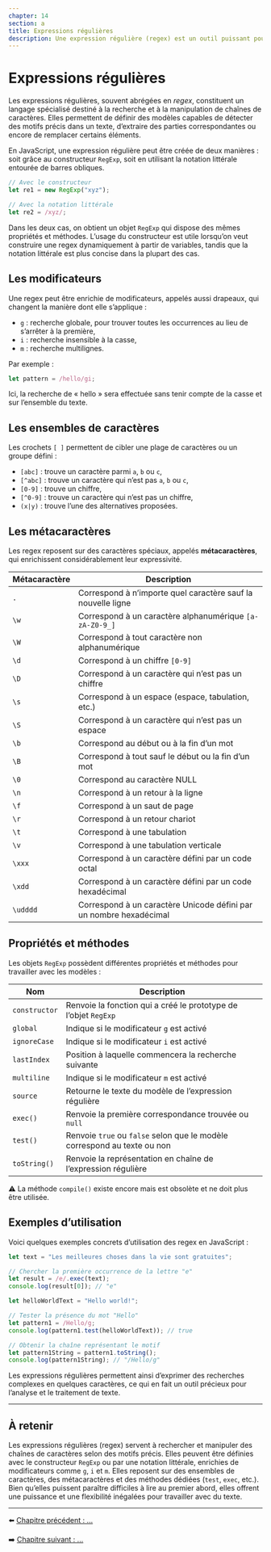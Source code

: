 ```yaml
---
chapter: 14
section: a
title: Expressions régulières
description: Une expression régulière (regex) est un outil puissant pour rechercher, comparer et manipuler du texte en fonction de modèles précis.
---
```


# Expressions régulières

Les expressions régulières, souvent abrégées en *regex*, constituent un langage spécialisé destiné à la recherche et à la manipulation de chaînes de caractères. Elles permettent de définir des modèles capables de détecter des motifs précis dans un texte, d’extraire des parties correspondantes ou encore de remplacer certains éléments.

En JavaScript, une expression régulière peut être créée de deux manières : soit grâce au constructeur `RegExp`, soit en utilisant la notation littérale entourée de barres obliques.

```javascript
// Avec le constructeur
let re1 = new RegExp("xyz");

// Avec la notation littérale
let re2 = /xyz/;
```

Dans les deux cas, on obtient un objet `RegExp` qui dispose des mêmes propriétés et méthodes. L’usage du constructeur est utile lorsqu’on veut construire une regex dynamiquement à partir de variables, tandis que la notation littérale est plus concise dans la plupart des cas.



## Les modificateurs

Une regex peut être enrichie de modificateurs, appelés aussi drapeaux, qui changent la manière dont elle s’applique :

* `g` : recherche globale, pour trouver toutes les occurrences au lieu de s’arrêter à la première,
* `i` : recherche insensible à la casse,
* `m` : recherche multilignes.

Par exemple :

```javascript
let pattern = /hello/gi;
```

Ici, la recherche de « hello » sera effectuée sans tenir compte de la casse et sur l’ensemble du texte.



## Les ensembles de caractères

Les crochets `[ ]` permettent de cibler une plage de caractères ou un groupe défini :

* `[abc]` : trouve un caractère parmi `a`, `b` ou `c`,
* `[^abc]` : trouve un caractère qui n’est pas `a`, `b` ou `c`,
* `[0-9]` : trouve un chiffre,
* `[^0-9]` : trouve un caractère qui n’est pas un chiffre,
* `(x|y)` : trouve l’une des alternatives proposées.



## Les métacaractères

Les regex reposent sur des caractères spéciaux, appelés **métacaractères**, qui enrichissent considérablement leur expressivité.

| Métacaractère | Description                                                        |
| ------------- | ------------------------------------------------------------------ |
| `.`           | Correspond à n’importe quel caractère sauf la nouvelle ligne       |
| `\w`          | Correspond à un caractère alphanumérique `[a-zA-Z0-9_]`            |
| `\W`          | Correspond à tout caractère non alphanumérique                     |
| `\d`          | Correspond à un chiffre `[0-9]`                                    |
| `\D`          | Correspond à un caractère qui n’est pas un chiffre                 |
| `\s`          | Correspond à un espace (espace, tabulation, etc.)                  |
| `\S`          | Correspond à un caractère qui n’est pas un espace                  |
| `\b`          | Correspond au début ou à la fin d’un mot                           |
| `\B`          | Correspond à tout sauf le début ou la fin d’un mot                 |
| `\0`          | Correspond au caractère NULL                                       |
| `\n`          | Correspond à un retour à la ligne                                  |
| `\f`          | Correspond à un saut de page                                       |
| `\r`          | Correspond à un retour chariot                                     |
| `\t`          | Correspond à une tabulation                                        |
| `\v`          | Correspond à une tabulation verticale                              |
| `\xxx`        | Correspond à un caractère défini par un code octal                 |
| `\xdd`        | Correspond à un caractère défini par un code hexadécimal           |
| `\udddd`      | Correspond à un caractère Unicode défini par un nombre hexadécimal |



## Propriétés et méthodes

Les objets `RegExp` possèdent différentes propriétés et méthodes pour travailler avec les modèles :

| Nom           | Description                                                              |
| ------------- | ------------------------------------------------------------------------ |
| `constructor` | Renvoie la fonction qui a créé le prototype de l’objet `RegExp`          |
| `global`      | Indique si le modificateur `g` est activé                                |
| `ignoreCase`  | Indique si le modificateur `i` est activé                                |
| `lastIndex`   | Position à laquelle commencera la recherche suivante                     |
| `multiline`   | Indique si le modificateur `m` est activé                                |
| `source`      | Retourne le texte du modèle de l’expression régulière                    |
| `exec()`      | Renvoie la première correspondance trouvée ou `null`                     |
| `test()`      | Renvoie `true` ou `false` selon que le modèle correspond au texte ou non |
| `toString()`  | Renvoie la représentation en chaîne de l’expression régulière            |

⚠️ La méthode `compile()` existe encore mais est obsolète et ne doit plus être utilisée.



## Exemples d’utilisation

Voici quelques exemples concrets d’utilisation des regex en JavaScript :

```javascript
let text = "Les meilleures choses dans la vie sont gratuites";

// Chercher la première occurrence de la lettre "e"
let result = /e/.exec(text);
console.log(result[0]); // "e"

let helloWorldText = "Hello world!";

// Tester la présence du mot "Hello"
let pattern1 = /Hello/g;
console.log(pattern1.test(helloWorldText)); // true

// Obtenir la chaîne représentant le motif
let pattern1String = pattern1.toString();
console.log(pattern1String); // "/Hello/g"
```

Les expressions régulières permettent ainsi d’exprimer des recherches complexes en quelques caractères, ce qui en fait un outil précieux pour l’analyse et le traitement de texte.

---

## À retenir

Les expressions régulières (regex) servent à rechercher et manipuler des chaînes de caractères selon des motifs précis.
Elles peuvent être définies avec le constructeur `RegExp` ou par une notation littérale, enrichies de modificateurs comme `g`, `i` et `m`.
Elles reposent sur des ensembles de caractères, des métacaractères et des méthodes dédiées (`test`, `exec`, etc.).
Bien qu’elles puissent paraître difficiles à lire au premier abord, elles offrent une puissance et une flexibilité inégalées pour travailler avec du texte.

---

⬅️ [Chapitre précédent : …](../13_modules/b_Exercices.md)

➡️ [Chapitre suivant : …](./b_autre_section.md)
